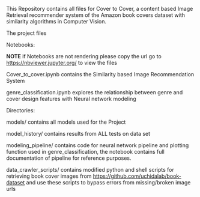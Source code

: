 This Repository contains all files for Cover to Cover, a content based Image Retrieval recommender system  of the Amazon book covers dataset with similarity algorithms in Computer Vision.

The project files

Notebooks:

**NOTE** if Notebooks are not rendering please copy the url go to https://nbviewer.jupyter.org/ to view the files

Cover_to_cover.ipynb contains the Similarity based Image Recommendation System

genre_classification.ipynb explores the relationship between genre and cover design features with Neural network modeling


Directories:

models/ contains all models used for the Project

model_history/ contains results from ALL tests on data set

modeling_pipeline/ contains code for neural network pipeline and plotting function used in genre_classification, the notebook contains full documentation of pipeline for reference purposes. 

data_crawler_scripts/ contains modified python and shell scripts for retrieving book cover images from  https://github.com/uchidalab/book-dataset and use these scripts to bypass errors from missing/broken image urls
